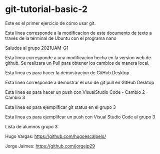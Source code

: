 # git-tutorial-basic-2
Este es el primer ejercicio de cómo usar git.

Esta linea corresponde a la modificacion de este documento de texto a través de la terminal de Ubuntu con el programa nano

Saludos al grupo 2021UAM-G1

Esta linea corresponde a una modificacion hecha en la version web de github. Se realizara un Pull para obtener los cambios de manera local.

Esta linea es para hacer la demostracion de GitHub Desktop

Esta linea corresponde a demostrar el uso de git pull en GitHub Desktop

Esta linea es para hacer un push con VisualStudio Code - Cambio 2 - Cambio 3

Esta linea es para ejemplificar git status en el grupo 3

Esta linea es para ejemplifcar un push con Visual Studio Code al grupo 3

Lista de alumnos grupo 3

Hugo Vargas: https://github.com/hugoescalpelo/


Jorge Jaimes: https://github.com/jorgejp29


